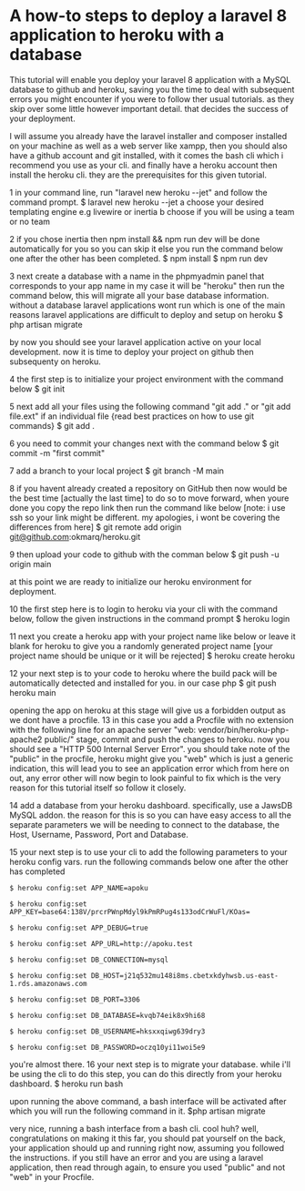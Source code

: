 # A how-to steps to deploy a laravel 8 application to heroku with a database

This tutorial will enable you deploy your laravel 8 application with a MySQL database to github and heroku, saving you the time to deal with subsequent errors you might encounter if you were to follow ther usual tutorials. as they skip over some little however important detail. that decides the success of your deployment.

I will assume you already have the laravel installer and composer installed on your machine as well as a web server like xampp, then you should also have a github account and git installed, with it comes the bash cli which i recommend you use as your cli. and finally have a heroku account then install the heroku cli. they are the prerequisites for this given tutorial.

1	in your command line, run "laravel new heroku --jet" and follow the command prompt.
	$ laravel new heroku --jet
	a	choose your desired templating engine e.g livewire or inertia
	b	choose if you will be using a team or no team

2	if you chose inertia then npm install && npm run dev will be done automatically for you so you can skip it else you run the command below one after the other has been completed.
	$ npm install
	$ npm run dev

3 next create a database with a name in the phpmyadmin panel that corresponds to your app name in my case it will be "heroku" then run the command below, this will migrate all your base database information. without a database laravel applications wont run which is one of the main reasons laravel applications are difficult to deploy and setup on heroku
	$ php artisan migrate

by now you should see your laravel application active on your local development.
now it is time to deploy your project on github then subsequenty on heroku.

4 the first step is to initialize your project environment with the command below
	$ git init

5 next add all your files using the following command "git add ." or "git add file.ext" if an individual file {read best practices on how to use git commands}
	$ git add .

6 you need to commit your changes next with the command below
	$ git commit -m "first commit"

7 add a branch to your local project
	$ git branch -M main

8 if you havent already created a repository on GitHub then now would be the best time [actually the last time] to do so to move forward, when youre done you copy the repo link then run the command like below [note: i use ssh so your link might be different. my apologies, i wont be covering the differences from here]
	$ git remote add origin git@github.com:okmarq/heroku.git

9 then upload your code to github with the comman below
	$ git push -u origin main

at this point we are ready to initialize our heroku environment for deployment.

10 the first step here is to login to heroku via your cli with the command below, follow the given instructions in the command prompt
	$ heroku login

11 next you create a heroku app with your project name like below or leave it blank for heroku to give you a randomly generated project name [your project name should be unique or it will be rejected]
	$ heroku create heroku

12 your next step is to your code to heroku where the build pack will be automatically detected and installed for you. in our case php
	$ git push heroku main

opening the app on heroku at this stage will give us a forbidden output as we dont have a procfile.
13 in this case you add a Procfile with no extension with the following line for an apache server "web: vendor/bin/heroku-php-apache2 public/" stage, commit and push the changes to heroku. now you should see a "HTTP 500 Internal Server Error".
you should take note of the "public" in the procfile, heroku might give you "web" which is just a generic indication, this will lead you to see an application error which from here on out, any error other will now begin to look painful to fix which is the very reason for this tutorial itself so follow it closely.

14 add a database from your heroku dashboard. specifically, use a JawsDB MySQL addon. the reason for this is so you can have easy access to all the separate parameters we will be needing to connect to the database, the Host, Username, Password, Port and Database.

15 your next step is to use your cli to add the following parameters to your heroku config vars. run the following commands below one after the other has completed

	$ heroku config:set APP_NAME=apoku

	$ heroku config:set APP_KEY=base64:138V/prcrPWnpMdyl9kPmRPug4s133odCrWuFl/KOas=

	$ heroku config:set APP_DEBUG=true

	$ heroku config:set APP_URL=http://apoku.test

	$ heroku config:set DB_CONNECTION=mysql

	$ heroku config:set DB_HOST=j21q532mu148i8ms.cbetxkdyhwsb.us-east-1.rds.amazonaws.com

	$ heroku config:set DB_PORT=3306

	$ heroku config:set DB_DATABASE=kvqb74eik8x9hi68

	$ heroku config:set DB_USERNAME=hksxxqiwg639dry3

	$ heroku config:set DB_PASSWORD=oczq10yi11woi5e9

you're almost there.
16 your next step is to migrate your database. while i'll be using the cli to do this step, you can do this directly from your heroku dashboard.
	$ heroku run bash

upon running the above command, a bash interface will be activated after which you will run the following command in it.
	$php artisan migrate

very nice, running a bash interface from a bash cli. cool huh?
well, congratulations on making it this far, you should pat yourself on the back, your application should up and running right now, assuming you followed the instructions. if you still have an error and you are using a laravel application, then read through again, to ensure you used "public" and not "web" in your Procfile.